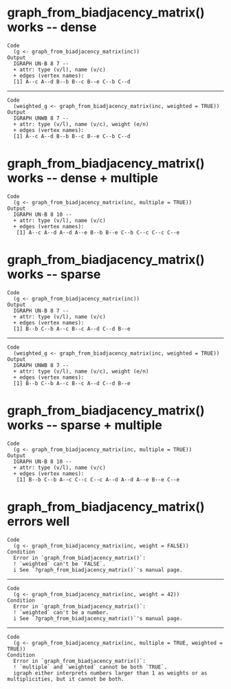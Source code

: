 # graph_from_biadjacency_matrix() works -- dense

    Code
      (g <- graph_from_biadjacency_matrix(inc))
    Output
      IGRAPH UN-B 8 7 -- 
      + attr: type (v/l), name (v/c)
      + edges (vertex names):
      [1] A--c A--d B--b B--c B--e C--b C--d

---

    Code
      (weighted_g <- graph_from_biadjacency_matrix(inc, weighted = TRUE))
    Output
      IGRAPH UNWB 8 7 -- 
      + attr: type (v/l), name (v/c), weight (e/n)
      + edges (vertex names):
      [1] A--c A--d B--b B--c B--e C--b C--d

# graph_from_biadjacency_matrix() works -- dense + multiple

    Code
      (g <- graph_from_biadjacency_matrix(inc, multiple = TRUE))
    Output
      IGRAPH UN-B 8 10 -- 
      + attr: type (v/l), name (v/c)
      + edges (vertex names):
       [1] A--c A--d A--d A--e B--b B--e C--b C--c C--c C--e

# graph_from_biadjacency_matrix() works -- sparse

    Code
      (g <- graph_from_biadjacency_matrix(inc))
    Output
      IGRAPH UN-B 8 7 -- 
      + attr: type (v/l), name (v/c)
      + edges (vertex names):
      [1] B--b C--b A--c B--c A--d C--d B--e

---

    Code
      (weighted_g <- graph_from_biadjacency_matrix(inc, weighted = TRUE))
    Output
      IGRAPH UNWB 8 7 -- 
      + attr: type (v/l), name (v/c), weight (e/n)
      + edges (vertex names):
      [1] B--b C--b A--c B--c A--d C--d B--e

# graph_from_biadjacency_matrix() works -- sparse + multiple

    Code
      (g <- graph_from_biadjacency_matrix(inc, multiple = TRUE))
    Output
      IGRAPH UN-B 8 10 -- 
      + attr: type (v/l), name (v/c)
      + edges (vertex names):
       [1] B--b C--b A--c C--c C--c A--d A--d A--e B--e C--e

# graph_from_biadjacency_matrix() errors well

    Code
      (g <- graph_from_biadjacency_matrix(inc, weight = FALSE))
    Condition
      Error in `graph_from_biadjacency_matrix()`:
      ! `weighted` can't be `FALSE`.
      i See `?graph_from_biadjacency_matrix()`'s manual page.

---

    Code
      (g <- graph_from_biadjacency_matrix(inc, weight = 42))
    Condition
      Error in `graph_from_biadjacency_matrix()`:
      ! `weighted` can't be a number.
      i See `?graph_from_biadjacency_matrix()`'s manual page.

---

    Code
      (g <- graph_from_biadjacency_matrix(inc, multiple = TRUE, weighted = TRUE))
    Condition
      Error in `graph_from_biadjacency_matrix()`:
      ! `multiple` and `weighted` cannot be both `TRUE`.
      igraph either interprets numbers larger than 1 as weights or as multiplicities, but it cannot be both.

